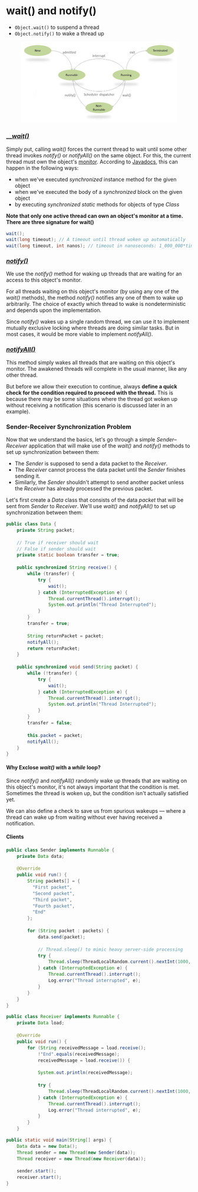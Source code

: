 # wait() and notify()

* `Object.wait()` to suspend a thread
* `Object.notify()` to wake a thread up

<figure><img src="../.gitbook/assets/image (6).png" alt=""><figcaption></figcaption></figure>

### __[_wait()_ ](https://docs.oracle.com/javase/7/docs/api/java/lang/Object.html#wait\(\))

Simply put, calling _wait()_ forces the current thread to wait until some other thread invokes _notify()_ or _notifyAll()_ on the same object. For this, the current thread must own the object's [monitor](https://www.baeldung.com/cs/monitor). According to [Javadocs](https://docs.oracle.com/en/java/javase/11/docs/api/java.base/java/lang/Object.html#notify\(\)), this can happen in the following ways:

* when we've executed _synchronized_ instance method for the given object
* when we've executed the body of a _synchronized_ block on the given object
* by executing _synchronized static_ methods for objects of type _Class_

**Note that only one active thread can own an object's monitor at a time. There are three signature for wait()**

```java
wait();
wait(long timeout); // A timeout until thread woken up automatically
wait(long timeout, int nanos); // timeout in nanoseconds: 1_000_000*timeout + nanos.
```

### __[_notify()_](https://docs.oracle.com/javase/7/docs/api/java/lang/Object.html#notify\(\))__

We use the _notify()_ method for waking up threads that are waiting for an access to this object's monitor.

For all threads waiting on this object's monitor (by using any one of the _wait()_ methods), the method _notify()_ notifies any one of them to wake up arbitrarily. The choice of exactly which thread to wake is nondeterministic and depends upon the implementation.

Since _notify()_ wakes up a single random thread, we can use it to implement mutually exclusive locking where threads are doing similar tasks. But in most cases, it would be more viable to implement _notifyAll()_.

### __[_notifyAll()_](https://docs.oracle.com/javase/7/docs/api/java/lang/Object.html#notifyAll\(\))__

This method simply wakes all threads that are waiting on this object's monitor. The awakened threads will complete in the usual manner, like any other thread.

But before we allow their execution to continue, always **define a quick check for the condition required to proceed with the thread.** This is because there may be some situations where the thread got woken up without receiving a notification (this scenario is discussed later in an example).

### Sender-Receiver Synchronization Problem

Now that we understand the basics, let's go through a simple _Sender_–_Receiver_ application that will make use of the _wait()_ and _notify()_ methods to set up synchronization between them:

* The _Sender_ is supposed to send a data packet to the _Receiver_.
* The _Receiver_ cannot process the data packet until the _Sender_ finishes sending it.
* Similarly, the _Sender_ shouldn't attempt to send another packet unless the _Receiver_ has already processed the previous packet.

Let's first create a _Data_ class that consists of the data _packet_ that will be sent from _Sender_ to _Receiver_. We'll use _wait()_ and _notifyAll()_ to set up synchronization between them:

```java
public class Data {
    private String packet;
    
    // True if receiver should wait
    // False if sender should wait
    private static boolean transfer = true;
    
    public synchronized String receive() {
        while (transfer) {
            try {
                wait();
            } catch (InterruptedException e) {
                Thread.currentThread().interrupt();
                System.out.println("Thread Interrupted");
            }
        }
        transfer = true;
        
        String returnPacket = packet;
        notifyAll();
        return returnPacket;
    }
    
    public synchronized void send(String packet) {
        while (!transfer) {
            try {
                wait();
            } catch (InterruptedException e) {
                Thread.currentThread().interrupt();
                System.out.println("Thread Interrupted");
            }
        }
        transfer = false;
        
        this.packet = packet;
        notifyAll();
    }
}
```

#### Why Exclose _wait()_ with  a _while_ loop?

Since _notify()_ and _notifyAll()_ randomly wake up threads that are waiting on this object's monitor, it's not always important that the condition is met. Sometimes the thread is woken up, but the condition isn't actually satisfied yet.

We can also define a check to save us from spurious wakeups — where a thread can wake up from waiting without ever having received a notification.

#### Clients

```java
public class Sender implements Runnable {
    private Data data;
    
    @Override
    public void run() {
        String packets[] = {
          "First packet",
          "Second packet",
          "Third packet",
          "Fourth packet",
          "End"
        };
        
        for (String packet : packets) {
            data.send(packet);
            
            // Thread.sleep() to mimic heavy server-side processing
            try {
                Thread.sleep(ThreadLocalRandom.current().nextInt(1000, 5000));
            } catch (InterruptedException e) {
                Thread.currentThread().interrupt(); 
                Log.error("Thread interrupted", e); 
            }
        }
    } 
}
```

```java
public class Receiver implements Runnable {
    private Data load;
    
    @Override
    public void run() {
        for (String receivedMessage = load.receive(); 
            !"End".equals(receivedMessage);
            receivedMessage = load.receive()) {
            
            System.out.println(receivedMessage);
            
            try {
                Thread.sleep(ThreadLocalRandom.current().nextInt(1000, 5000));
            } catch (InterruptedException e) {
                Thread.currentThread().interrupt(); 
                Log.error("Thread interrupted", e); 
            }
        }
    }
```

```java
public static void main(String[] args) {
    Data data = new Data();
    Thread sender = new Thread(new Sender(data));
    Thread receiver = new Thread(new Receiver(data));
    
    sender.start();
    receiver.start();
}
```
